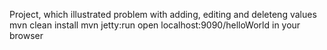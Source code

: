 Project, which illustrated problem with adding, editing and deleteng values
mvn clean install
mvn jetty:run
open localhost:9090/helloWorld in your browser
